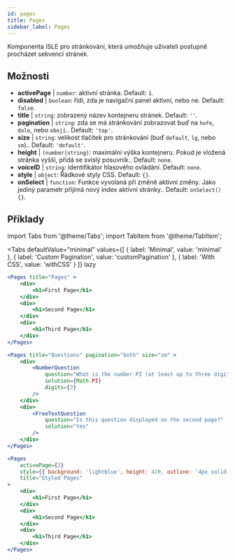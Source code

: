 ```yaml
---
id: pages 
title: Pages
sidebar_label: Pages
---
```


Komponenta ISLE pro stránkování, která umožňuje uživateli postupně procházet sekvencí stránek.

## Možnosti

* __activePage__ | `number`: aktivní stránka. Default: `1`.
* __disabled__ | `boolean`: řídí, zda je navigační panel aktivní, nebo ne. Default: `false`.
* __title__ | `string`: zobrazený název kontejneru stránek. Default: `''`.
* __pagination__ | `string`: zda se má stránkování zobrazovat buď na `hoře`, `dole`, nebo `obojí`.. Default: `'top'`.
* __size__ | `string`: velikost tlačítek pro stránkování (buď `default`, `lg`, nebo `sm`).. Default: `'default'`.
* __height__ | `(number|string)`: maximální výška kontejneru. Pokud je vložená stránka vyšší, přidá se svislý posuvník.. Default: `none`.
* __voiceID__ | `string`: identifikátor hlasového ovládání. Default: `none`.
* __style__ | `object`: Řádkové styly CSS. Default: `{}`.
* __onSelect__ | `function`: Funkce vyvolaná při změně aktivní změny. Jako jediný parametr přijímá nový index aktivní stránky.. Default: `onSelect() {}`.


## Příklady

import Tabs from '@theme/Tabs';
import TabItem from '@theme/TabItem';

<Tabs
    defaultValue="minimal"
    values={[
        { label: 'Minimal', value: 'minimal' },
        { label: 'Custom Pagination', value: 'customPagination' },
        { label: 'With CSS', value: 'withCSS' }
    ]}
    lazy
>

<TabItem value="minimal">

```jsx live
<Pages title="Pages" >
    <div>
        <h1>First Page</h1>
    </div>
    <div>
        <h1>Second Page</h1>
    </div>
    <div>
        <h1>Third Page</h1>
    </div>
</Pages>
```

</TabItem>

<TabItem value="customPagination" >

```jsx live
<Pages title="Questions" pagination="both" size="sm" >
    <div>
        <NumberQuestion
            question="What is the number PI (at least up to three digits after the decimal point)?"
            solution={Math.PI}
            digits={3}
        />
    </div>
    <div>
        <FreeTextQuestion 
            question="Is this question displayed on the second page?"
            solution="Yes" 
        />
    </div>
</Pages>
```
</TabItem>

<TabItem value="withCSS">

```jsx live
<Pages 
    activePage={2}
    style={{ background: 'lightblue', height: 420, outline: '4px solid black' }} 
    title="Styled Pages"
>
    <div>
        <h1>First Page</h1>
    </div>
    <div>
        <h1>Second Page</h1>
    </div>
    <div>
        <h1>Third Page</h1>
    </div>
</Pages>
```

</TabItem>

</Tabs>

